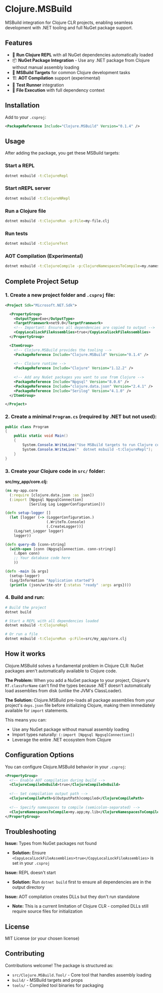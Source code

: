# Clojure.MSBuild

MSBuild integration for Clojure CLR projects, enabling seamless development with .NET tooling and full NuGet package support.

## Features

- 🚀 **Run Clojure REPL** with all NuGet dependencies automatically loaded
- 📦 **NuGet Package Integration** - Use any .NET package from Clojure without manual assembly loading  
- 🔧 **MSBuild Targets** for common Clojure development tasks
- 🏗️ **AOT Compilation** support (experimental)
- 🧪 **Test Runner** integration
- 📜 **File Execution** with full dependency context

## Installation

Add to your `.csproj`:

```xml
<PackageReference Include="Clojure.MSBuild" Version="0.1.4" />
```

## Usage

After adding the package, you get these MSBuild targets:

### Start a REPL
```bash
dotnet msbuild -t:ClojureRepl
```

### Start nREPL server
```bash
dotnet msbuild -t:ClojureNRepl
```

### Run a Clojure file
```bash
dotnet msbuild -t:ClojureRun -p:File=my-file.clj
```

### Run tests
```bash
dotnet msbuild -t:ClojureTest
```

### AOT Compilation (Experimental)
```bash
dotnet msbuild -t:ClojureCompile -p:ClojureNamespacesToCompile=my.namespace
```

## Complete Project Setup

### 1. Create a new project folder and `.csproj` file:

```xml
<Project Sdk="Microsoft.NET.Sdk">

  <PropertyGroup>
    <OutputType>Exe</OutputType>
    <TargetFramework>net9.0</TargetFramework>
    <!-- Important: Ensures all dependencies are copied to output -->
    <CopyLocalLockFileAssemblies>true</CopyLocalLockFileAssemblies>
  </PropertyGroup>

  <ItemGroup>
    <!-- Clojure.MSBuild provides the tooling -->
    <PackageReference Include="Clojure.MSBuild" Version="0.1.4" />
    
    <!-- Clojure runtime -->
    <PackageReference Include="Clojure" Version="1.12.2" />
    
    <!-- Add any NuGet packages you want to use from Clojure -->
    <PackageReference Include="Npgsql" Version="8.0.6" />
    <PackageReference Include="clojure.data.json" Version="2.4.1" />
    <PackageReference Include="Serilog" Version="4.1.0" />
  </ItemGroup>

</Project>
```

### 2. Create a minimal `Program.cs` (required by .NET but not used):

```csharp
public class Program 
{
    public static void Main() 
    {
        System.Console.WriteLine("Use MSBuild targets to run Clojure code:");
        System.Console.WriteLine("  dotnet msbuild -t:ClojureRepl");
    }
}
```

### 3. Create your Clojure code in `src/` folder:

**src/my_app/core.clj:**
```clojure
(ns my-app.core
  (:require [clojure.data.json :as json])
  (:import [Npgsql NpgsqlConnection]
           [Serilog Log LoggerConfiguration]))

(defn setup-logger []
  (let [logger (-> (LoggerConfiguration.)
                   (.WriteTo.Console)
                   (.CreateLogger))]
    (Log/set_Logger logger)
    logger))

(defn query-db [conn-string]
  (with-open [conn (NpgsqlConnection. conn-string)]
    (.Open conn)
    ;; Your database code here
    ))

(defn -main [& args]
  (setup-logger)
  (Log/Information "Application started")
  (println (json/write-str {:status "ready" :args args})))
```

### 4. Build and run:

```bash
# Build the project
dotnet build

# Start a REPL with all dependencies loaded
dotnet msbuild -t:ClojureRepl

# Or run a file
dotnet msbuild -t:ClojureRun -p:File=src/my_app/core.clj
```

## How it works

Clojure.MSBuild solves a fundamental problem in Clojure CLR: NuGet packages aren't automatically available to Clojure code.

**The Problem:** When you add a NuGet package to your project, Clojure's `RT.classForName` can't find the types because .NET doesn't automatically load assemblies from disk (unlike the JVM's ClassLoader).

**The Solution:** Clojure.MSBuild pre-loads all package assemblies from your project's `deps.json` file before initializing Clojure, making them immediately available for `import` statements.

This means you can:
- Use any NuGet package without manual assembly loading
- Import types naturally: `(:import [Npgsql NpgsqlConnection])`
- Leverage the entire .NET ecosystem from Clojure

## Configuration Options

You can configure Clojure.MSBuild behavior in your `.csproj`:

```xml
<PropertyGroup>
  <!-- Enable AOT compilation during build -->
  <ClojureCompileOnBuild>true</ClojureCompileOnBuild>
  
  <!-- Set compilation output path -->
  <ClojureCompilePath>$(OutputPath)compiled</ClojureCompilePath>
  
  <!-- Specify namespaces to compile (semicolon-separated) -->
  <ClojureNamespacesToCompile>my.app;my.lib</ClojureNamespacesToCompile>
</PropertyGroup>
```

## Troubleshooting

**Issue:** Types from NuGet packages not found
- **Solution:** Ensure `<CopyLocalLockFileAssemblies>true</CopyLocalLockFileAssemblies>` is set in your `.csproj`

**Issue:** REPL doesn't start
- **Solution:** Run `dotnet build` first to ensure all dependencies are in the output directory

**Issue:** AOT compilation creates DLLs but they don't run standalone
- **Note:** This is a current limitation of Clojure CLR - compiled DLLs still require source files for initialization

## License

MIT License (or your chosen license)

## Contributing

Contributions welcome! The package is structured as:
- `src/Clojure.MSBuild.Tool/` - Core tool that handles assembly loading
- `build/` - MSBuild targets and props
- `tools/` - Compiled tool binaries for packaging